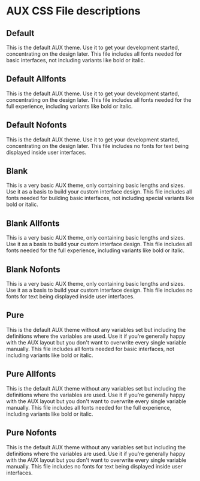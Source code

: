 # AUX CSS File descriptions

## Default

This is the default AUX theme. Use it to get your development started,
concentrating on the design later. This file includes all fonts needed
for basic interfaces, not including variants like bold or italic.

## Default Allfonts

This is the default AUX theme. Use it to get your development started,
concentrating on the design later. This file includes all fonts needed
for the full experience, including variants like bold or italic.

## Default Nofonts

This is the default AUX theme. Use it to get your development started,
concentrating on the design later. This file includes no fonts for
text being displayed inside user interfaces.

## Blank

This is a very basic AUX theme, only containing basic lengths and sizes.
Use it as a basis to build your custom interface design. This file
includes all fonts needed for building basic interfaces, not including
special variants like bold or italic.

## Blank Allfonts

This is a very basic AUX theme, only containing basic lengths and sizes.
Use it as a basis to build your custom interface design. This file
includes all fonts needed for the full experience, including variants
like bold or italic.

## Blank Nofonts

This is a very basic AUX theme, only containing basic lengths and sizes.
Use it as a basis to build your custom interface design. This file
includes no fonts for text being displayed inside user interfaces.

## Pure

This is the default AUX theme without any variables set but including
the definitions where the variables are used. Use it if you're
generally happy with the AUX layout but you don't want to overwrite
every single variable manually. This file includes all fonts needed
for basic interfaces, not including variants like bold or italic.

## Pure Allfonts

This is the default AUX theme without any variables set but including
the definitions where the variables are used. Use it if you're
generally happy with the AUX layout but you don't want to overwrite
every single variable manually. This file includes all fonts needed
for the full experience, including variants like bold or italic.

## Pure Nofonts

This is the default AUX theme without any variables set but including
the definitions where the variables are used. Use it if you're
generally happy with the AUX layout but you don't want to overwrite
every single variable manually. This file includes no fonts for
text being displayed inside user interfaces.
